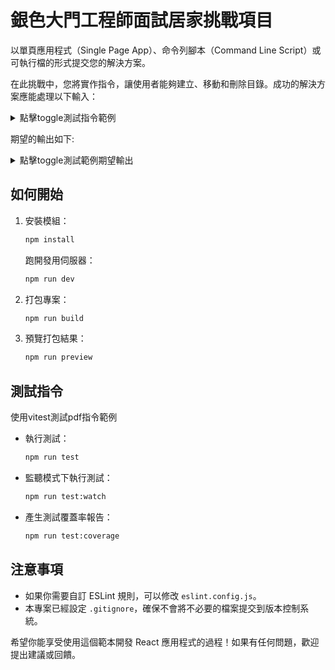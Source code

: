 # 銀色大門工程師面試居家挑戰項目

以單頁應用程式（Single Page App）、命令列腳本（Command Line Script）或可執行檔的形式提交您的解決方案。

在此挑戰中，您將實作指令，讓使用者能夠建立、移動和刪除目錄。成功的解決方案應能處理以下輸入：
<details>
  <summary>點擊toggle測試指令範例</summary>

  ```plaintext
  CREATE fruits
  CREATE vegetables
  CREATE grains
  CREATE fruits/apples
  CREATE fruits/apples/fuji
  LIST
  CREATE grains/squash
  MOVE grains/squash vegetables
  CREATE foods
  MOVE grains foods
  MOVE fruits foods
  MOVE vegetables foods
  LIST
  DELETE fruits/apples
  DELETE foods/fruits/apples
  LIST
  ```
</details>

期望的輸出如下:
<details>
  <summary>點擊toggle測試範例期望輸出</summary>

  ```plaintext
  CREATE fruits
  CREATE vegetables
  CREATE grains
  CREATE fruits/apples
  CREATE fruits/apples/fuji
  LIST
  fruits
    apples
      fuji
  grains
  vegetables
  CREATE grains/squash
  MOVE grains/squash vegetables
  CREATE foods
  MOVE grains foods
  MOVE fruits foods
  MOVE vegetables foods
  LIST
  foods
    fruits
      apples
        fuji
    grains
    vegetables
      squash
  DELETE fruits/apples
  Cannot delete fruits/apples - fruits does not exist
  DELETE foods/fruits/apples
  LIST
  foods
    fruits
    grains
    vegetables
      squash
  ```
</details>

## 如何開始

1. 安裝模組：
   ```bash
   npm install
   ```
   跑開發用伺服器：
   ```bash
   npm run dev
   ```
2. 打包專案：
   ```bash
   npm run build
   ```
3. 預覽打包結果：
   ```bash
   npm run preview
   ```

## 測試指令

使用vitest測試pdf指令範例

- 執行測試：
  ```bash
  npm run test
  ```
- 監聽模式下執行測試：
  ```bash
  npm run test:watch
  ```
- 產生測試覆蓋率報告：
  ```bash
  npm run test:coverage
  ```

## 注意事項

- 如果你需要自訂 ESLint 規則，可以修改 `eslint.config.js`。
- 本專案已經設定 `.gitignore`，確保不會將不必要的檔案提交到版本控制系統。

希望你能享受使用這個範本開發 React 應用程式的過程！如果有任何問題，歡迎提出建議或回饋。
